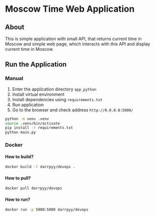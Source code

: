 # Moscow Time Web Application

## About

This is simple application with small API,
that returns current time in Moscow and simple web page,
which interacts with this API and display current time in Moscow.

## Run the Application

### Manual

1. Enter the application directory `app_python`
2. Install virtual environment
3. Install dependencies using `requirements.txt`
4. Run application
5. Go to the browser and check address `http://0.0.0.0:5000/`

```bash
python -m venv .venv
source .venv/bin/activate
pip install -r requirements.txt
python main.py
```

### Docker

#### How to build?

```bash
docker build -t darrpyy/devops .
```

#### How to pull?

```bash
docker pull darrpyy/devops
```

#### How to run?

```bash
docker run -p 5000:5000 darrpyy/devops
```
